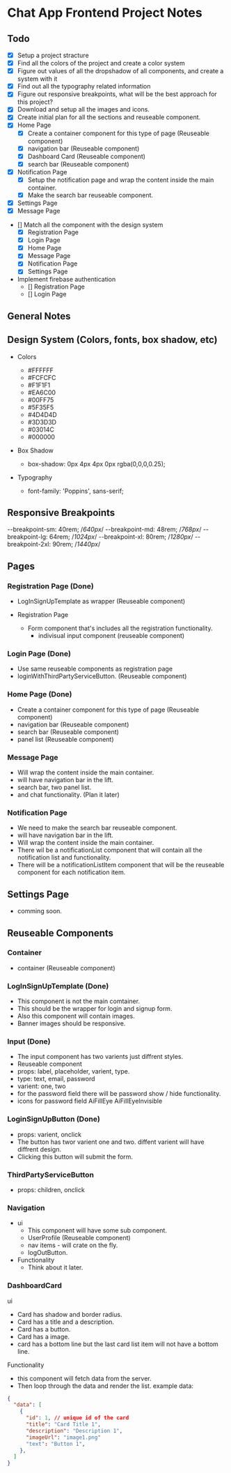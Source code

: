 # Chat App Frontend Project Notes

## Todo

- [x] Setup a project stracture
- [x] Find all the colors of the project and create a color system
- [x] Figure out values of all the dropshadow of all components, and create a system with it
- [x] Find out all the typography related information
- [x] Figure out responsive breakpoints, what will be the best approach for this project?
- [x] Download and setup all the images and icons.
- [x] Create initial plan for all the sections and reuseable component.
- [x] Home Page
  - [x] Create a container component for this type of page (Reuseable component)
  - [x] navigation bar (Reuseable component)
  - [x] Dashboard Card (Reuseable component)
  - [x] search bar (Reuseable component)
- [x] Notification Page
  - [x] Setup the notification page and wrap the content inside the main container.
  - [x] Make the search bar reuseable component.
- [x] Settings Page
- [x] Message Page

- [] Match all the component with the design system
  - [x] Registration Page
  - [x] Login Page
  - [x] Home Page
  - [x] Message Page
  - [x] Notification Page
  - [x] Settings Page
- Implement firebase authentication
  - [] Registration Page
  - [] Login Page

## General Notes

## Design System (Colors, fonts, box shadow, etc)

- Colors

  - #FFFFFF
  - #FCFCFC
  - #F1F1F1
  - #EA6C00
  - #00FF75
  - #5F35F5
  - #4D4D4D
  - #3D3D3D
  - #03014C
  - #000000

- Box Shadow

  - box-shadow: 0px 4px 4px 0px rgba(0,0,0,0.25);

- Typography
  - font-family: 'Poppins', sans-serif;

## Responsive Breakpoints

--breakpoint-sm: 40rem; /_640px_/
--breakpoint-md: 48rem; /_768px_/
--breakpoint-lg: 64rem; /_1024px_/
--breakpoint-xl: 80rem; /_1280px_/
--breakpoint-2xl: 90rem; /_1440px_/

## Pages

### Registration Page (Done)

- LogInSignUpTemplate as wrapper (Reuseable component)

- Registration Page
  - Form component that's includes all the registration functionality.
    - indivisual input component (reuseable component)

### Login Page (Done)

- Use same reuseable components as registration page
- loginWithThirdPartyServiceButton. (Reuseable component)

### Home Page (Done)

- Create a container component for this type of page (Reuseable component)
- navigation bar (Reuseable component)
- search bar (Reuseable component)
- panel list (Reuseable component)

### Message Page

- Will wrap the content inside the main container.
- will have navigation bar in the lift.
- search bar, two panel list.
- and chat functionality. (Plan it later)

### Notification Page

- We need to make the search bar reuseable component.
- will have navigation bar in the lift.
- Will wrap the content inside the main container.
- There wil be a notificationList component that will contain all the notification list and functionality.
- There will be a notificationListItem component that will be the reuseable component for each notification item.

## Settings Page

- comming soon.

## Reuseable Components

### Container

- container (Reuseable component)

### LogInSignUpTemplate (Done)

- This component is not the main comtainer.
- This should be the wrapper for login and signup form.
- Also this component will contain images.
- Banner images should be responsive.

### Input (Done)

- The input component has two varients just diffrent styles.
- Reuseable component
- props: label, placeholder, varient, type.
- type: text, email, password
- varient: one, two
- for the password field there will be password show / hide functionality.
- icons for password field
  AiFillEye
  AiFillEyeInvisible

### LoginSignUpButton (Done)

- props: varient, onclick
- The button has twor varient one and two. diffent varient will have diffrent design.
- Clicking this button will submit the form.

### ThirdPartyServiceButton

- props: children, onclick

### Navigation

- ui
  - This component will have some sub component.
  - UserProfile (Reuseable component)
  - nav items - will crate on the fly.
  - logOutButton.
- Functionality
  - Think about it later.

### DashboardCard

ui

- Card has shadow and border radius.
- Card has a title and a description.
- Card has a button.
- Card has a image.
- card has a bottom line but the last card list item will not have a bottom line.

Functionality

- this component will fetch data from the server.
- Then loop through the data and render the list.
  example data:

```json
{
  "data": [
    {
      "id": 1, // unique id of the card
      "title": "Card Title 1",
      "description": "Description 1",
      "imageUrl": "image1.png"
      "text": "Button 1",
    },
  ]
}
```
